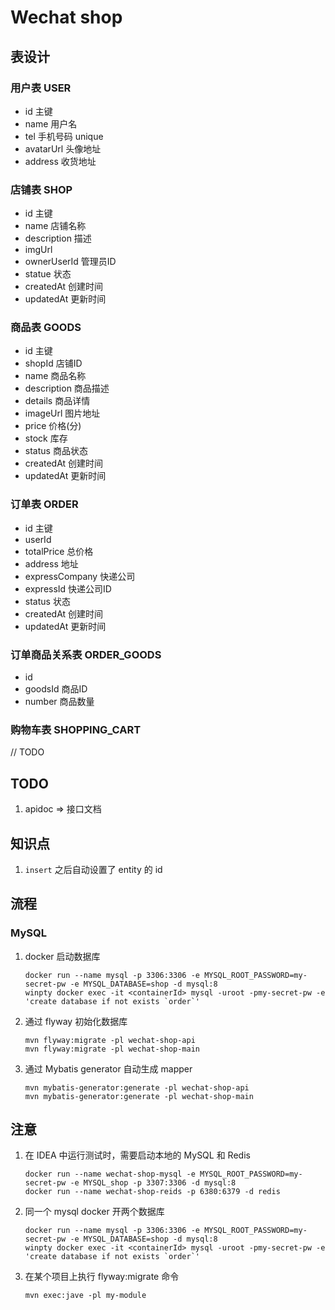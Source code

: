 # Wechat shop

## 表设计

### 用户表 USER

- id 主键
- name 用户名
- tel 手机号码 unique
- avatarUrl 头像地址
- address 收货地址

### 店铺表 SHOP

- id 主键
- name 店铺名称
- description 描述
- imgUrl
- ownerUserId 管理员ID
- statue 状态
- createdAt 创建时间
- updatedAt 更新时间

### 商品表 GOODS

- id 主键
- shopId 店铺ID
- name 商品名称
- description 商品描述
- details 商品详情
- imageUrl 图片地址
- price 价格(分)
- stock 库存
- status 商品状态
- createdAt 创建时间
- updatedAt 更新时间

### 订单表 ORDER

- id 主键
- userId
- totalPrice 总价格
- address 地址
- expressCompany 快递公司
- expressId 快递公司ID
- status 状态
- createdAt 创建时间
- updatedAt 更新时间

### 订单商品关系表 ORDER_GOODS

- id
- goodsId 商品ID
- number 商品数量

### 购物车表 SHOPPING_CART

// TODO

## TODO

1. apidoc => 接口文档

## 知识点

1. ` insert ` 之后自动设置了 entity 的 id

## 流程

### MySQL

1. docker 启动数据库
   ```
   docker run --name mysql -p 3306:3306 -e MYSQL_ROOT_PASSWORD=my-secret-pw -e MYSQL_DATABASE=shop -d mysql:8
   winpty docker exec -it <containerId> mysql -uroot -pmy-secret-pw -e 'create database if not exists `order`'
   ```
2. 通过 flyway 初始化数据库
   ```
   mvn flyway:migrate -pl wechat-shop-api
   mvn flyway:migrate -pl wechat-shop-main
   ```
3. 通过 Mybatis generator 自动生成 mapper
   ```
   mvn mybatis-generator:generate -pl wechat-shop-api
   mvn mybatis-generator:generate -pl wechat-shop-main
   ```

## 注意

1. 在 IDEA 中运行测试时，需要启动本地的 MySQL 和 Redis
   ```
   docker run --name wechat-shop-mysql -e MYSQL_ROOT_PASSWORD=my-secret-pw -e MYSQL_shop -p 3307:3306 -d mysql:8 
   docker run --name wechat-shop-reids -p 6380:6379 -d redis
   ```
2. 同一个 mysql docker 开两个数据库
   ```
   docker run --name mysql -p 3306:3306 -e MYSQL_ROOT_PASSWORD=my-secret-pw -e MYSQL_DATABASE=shop -d mysql:8
   winpty docker exec -it <containerId> mysql -uroot -pmy-secret-pw -e 'create database if not exists `order`'
   ```
3. 在某个项目上执行 flyway:migrate 命令
   ```
   mvn exec:jave -pl my-module 
   ```

